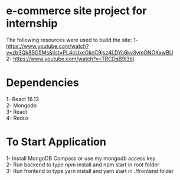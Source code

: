 # e-commerce site project for internship

The following resources were used to build the site:
1- https://www.youtube.com/watch?v=zb3Qk8SG5Ms&list=PL4cUxeGkcC9jsz4LDYc6kv3ymONOKxwBU <br/>
2- https://www.youtube.com/watch?v=TRCDsB9i3bI

# Dependencies

1- React 16.13   <br/>
2- Mongodb  <br/>
3- React  <br/>
4- Redux  <br/>

# To Start Application

1- Install MongoDB Compass or use my mongodb access key <br/>
2- Run backend to type npm install and  npm start in root folder  <br/>
3- Run frontend to type yarn install and yarn start in ./frontend folder  <br/>

